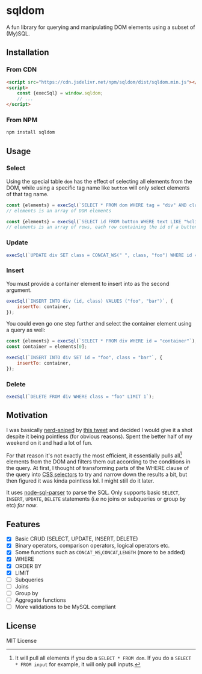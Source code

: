# sqldom

A fun library for querying and manipulating DOM elements using a subset of (My)SQL.

## Installation
### From CDN
```html
<script src="https://cdn.jsdelivr.net/npm/sqldom/dist/sqldom.min.js"></script>
<script>
    const {execSql} = window.sqldom;
    // ...
</script>
```

### From NPM
```bash
npm install sqldom
```

## Usage
### Select
Using the special table `dom` has the effect of selecting all elements from the DOM, while using a specific tag name like `button` will only select elements of that tag name.

```js
const {elements} = execSql(`SELECT * FROM dom WHERE tag = "div" AND class = "foo"`);
// elements is an array of DOM elements
```

```js
const {elements} = execSql(`SELECT id FROM button WHERE text LIKE "%click%"`);
// elements is an array of rows, each row containing the id of a button
```

### Update
```js
execSql(`UPDATE div SET class = CONCAT_WS(" ", class, "foo") WHERE id = "bar"`);
```

### Insert
You must provide a container element to insert into as the second argument.
```js
execSql(`INSERT INTO div (id, class) VALUES ("foo", "bar")`, {
    insertTo: container,
});
```
You could even go one step further and select the container element using a query as well:
```js
const {elements} = execSql(`SELECT * FROM div WHERE id = "container"`);
const container = elements[0];

execSql(`INSERT INTO div SET id = "foo", class = "bar"`, {
    insertTo: container,
});
```

### Delete
```js
execSql(`DELETE FROM div WHERE class = "foo" LIMIT 1`);
```

## Motivation
I was basically [nerd-sniped](https://en.wikipedia.org/wiki/Nerd_sniping) by [this tweet](https://twitter.com/erikras/status/1696191464529678356) and decided I would give it a shot despite it being pointless (for obvious reasons). Spent the better half of my weekend on it and had a lot of fun.

For that reason it's not exactly the most efficient, it essentially pulls all[^1] elements from the DOM and filters them out according to the conditions in the query. At first, I thought of transforming parts of the WHERE clause of the query into [CSS selectors](https://www.w3.org/TR/selectors-4/) to try and narrow down the results a bit, but then figured it was kinda pointless lol. I might still do it later.

It uses [node-sql-parser](https://github.com/taozhi8833998/node-sql-parser) to parse the SQL. Only supports basic `SELECT`, `INSERT`, `UPDATE`, `DELETE` statements (i.e no joins or subqueries or group by etc) _for now_.

[^1]: It will pull all elements if you do a `SELECT * FROM dom`. If you do a `SELECT * FROM input` for example, it will only pull inputs.

## Features
- [x] Basic CRUD (SELECT, UPDATE, INSERT, DELETE)
- [x] Binary operators, comparison operators, logical operators etc.
- [x] Some functions such as `CONCAT_WS`,`CONCAT`,`LENGTH` (more to be added)
- [x] WHERE
- [x] ORDER BY
- [x] LIMIT
- [ ] Subqueries
- [ ] Joins
- [ ] Group by
- [ ] Aggregate functions
- [ ] More validations to be MySQL compliant

## License
MIT License